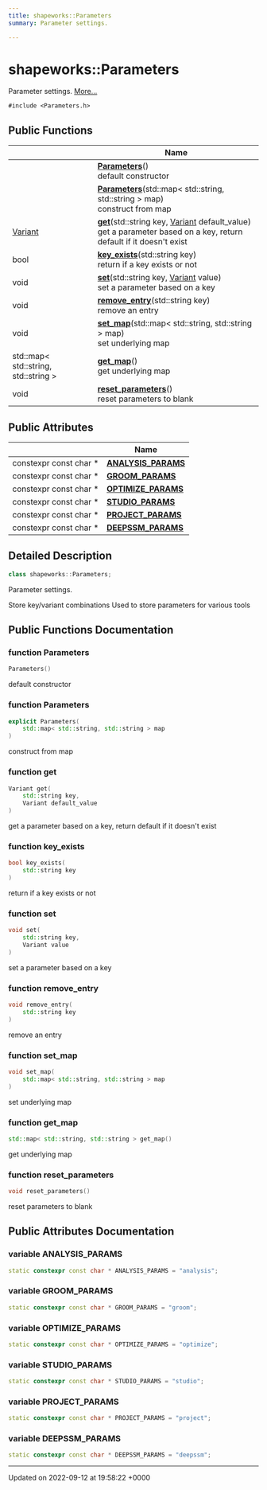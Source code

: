 ```yaml
---
title: shapeworks::Parameters
summary: Parameter settings. 

---
```


# shapeworks::Parameters



Parameter settings.  [More...](#detailed-description)


`#include <Parameters.h>`

## Public Functions

|                | Name           |
| -------------- | -------------- |
| | **[Parameters](../Classes/classshapeworks_1_1Parameters.md#function-parameters)**()<br>default constructor  |
| | **[Parameters](../Classes/classshapeworks_1_1Parameters.md#function-parameters)**(std::map< std::string, std::string > map)<br>construct from map  |
| [Variant](../Classes/classshapeworks_1_1Variant.md) | **[get](../Classes/classshapeworks_1_1Parameters.md#function-get)**(std::string key, [Variant](../Classes/classshapeworks_1_1Variant.md) default_value)<br>get a parameter based on a key, return default if it doesn't exist  |
| bool | **[key_exists](../Classes/classshapeworks_1_1Parameters.md#function-key-exists)**(std::string key)<br>return if a key exists or not  |
| void | **[set](../Classes/classshapeworks_1_1Parameters.md#function-set)**(std::string key, [Variant](../Classes/classshapeworks_1_1Variant.md) value)<br>set a parameter based on a key  |
| void | **[remove_entry](../Classes/classshapeworks_1_1Parameters.md#function-remove-entry)**(std::string key)<br>remove an entry  |
| void | **[set_map](../Classes/classshapeworks_1_1Parameters.md#function-set-map)**(std::map< std::string, std::string > map)<br>set underlying map  |
| std::map< std::string, std::string > | **[get_map](../Classes/classshapeworks_1_1Parameters.md#function-get-map)**()<br>get underlying map  |
| void | **[reset_parameters](../Classes/classshapeworks_1_1Parameters.md#function-reset-parameters)**()<br>reset parameters to blank  |

## Public Attributes

|                | Name           |
| -------------- | -------------- |
| constexpr const char * | **[ANALYSIS_PARAMS](../Classes/classshapeworks_1_1Parameters.md#variable-analysis-params)**  |
| constexpr const char * | **[GROOM_PARAMS](../Classes/classshapeworks_1_1Parameters.md#variable-groom-params)**  |
| constexpr const char * | **[OPTIMIZE_PARAMS](../Classes/classshapeworks_1_1Parameters.md#variable-optimize-params)**  |
| constexpr const char * | **[STUDIO_PARAMS](../Classes/classshapeworks_1_1Parameters.md#variable-studio-params)**  |
| constexpr const char * | **[PROJECT_PARAMS](../Classes/classshapeworks_1_1Parameters.md#variable-project-params)**  |
| constexpr const char * | **[DEEPSSM_PARAMS](../Classes/classshapeworks_1_1Parameters.md#variable-deepssm-params)**  |

## Detailed Description

```cpp
class shapeworks::Parameters;
```

Parameter settings. 

Store key/variant combinations Used to store parameters for various tools 

## Public Functions Documentation

### function Parameters

```cpp
Parameters()
```

default constructor 

### function Parameters

```cpp
explicit Parameters(
    std::map< std::string, std::string > map
)
```

construct from map 

### function get

```cpp
Variant get(
    std::string key,
    Variant default_value
)
```

get a parameter based on a key, return default if it doesn't exist 

### function key_exists

```cpp
bool key_exists(
    std::string key
)
```

return if a key exists or not 

### function set

```cpp
void set(
    std::string key,
    Variant value
)
```

set a parameter based on a key 

### function remove_entry

```cpp
void remove_entry(
    std::string key
)
```

remove an entry 

### function set_map

```cpp
void set_map(
    std::map< std::string, std::string > map
)
```

set underlying map 

### function get_map

```cpp
std::map< std::string, std::string > get_map()
```

get underlying map 

### function reset_parameters

```cpp
void reset_parameters()
```

reset parameters to blank 

## Public Attributes Documentation

### variable ANALYSIS_PARAMS

```cpp
static constexpr const char * ANALYSIS_PARAMS = "analysis";
```


### variable GROOM_PARAMS

```cpp
static constexpr const char * GROOM_PARAMS = "groom";
```


### variable OPTIMIZE_PARAMS

```cpp
static constexpr const char * OPTIMIZE_PARAMS = "optimize";
```


### variable STUDIO_PARAMS

```cpp
static constexpr const char * STUDIO_PARAMS = "studio";
```


### variable PROJECT_PARAMS

```cpp
static constexpr const char * PROJECT_PARAMS = "project";
```


### variable DEEPSSM_PARAMS

```cpp
static constexpr const char * DEEPSSM_PARAMS = "deepssm";
```


-------------------------------

Updated on 2022-09-12 at 19:58:22 +0000
